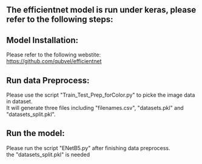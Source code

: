 ## The efficientnet model is run under keras, please refer to the following steps:

## Model Installation:
Please refer to the following webstite:  
https://github.com/qubvel/efficientnet


## Run data Preprocess:
Please use the script "Train_Test_Prep_forColor.py" to picke the image data in dataset.  
It will generate three files including "filenames.csv", "datasets.pkl" and "datasets_split.pkl".


## Run the model:
Please run the script "ENetB5.py" after finishing data preprocess.  
the "datasets_split.pkl" is needed


